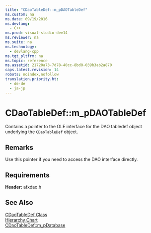 ```yaml
---
title: "CDaoTableDef::m_pDAOTableDef"
ms.custom: na
ms.date: 09/19/2016
ms.devlang: 
  - C++
ms.prod: visual-studio-dev14
ms.reviewer: na
ms.suite: na
ms.technology: 
  - devlang-cpp
ms.tgt_pltfrm: na
ms.topic: reference
ms.assetid: 21720a73-7d78-40cc-8bd0-039b3ab2a870
caps.latest.revision: 14
robots: noindex,nofollow
translation.priority.ht: 
  - de-de
  - ja-jp
---
```

# CDaoTableDef::m_pDAOTableDef
Contains a pointer to the OLE interface for the DAO tabledef object underlying the `CDaoTableDef` object.  
  
## Remarks  
 Use this pointer if you need to access the DAO interface directly.  
  
## Requirements  
 **Header:** afxdao.h  
  
## See Also  
 [CDaoTableDef Class](../vs140/CDaoTableDef-Class.md)   
 [Hierarchy Chart](../vs140/Hierarchy-Chart.md)   
 [CDaoTableDef::m_pDatabase](../vs140/CDaoTableDef--m_pDatabase.md)